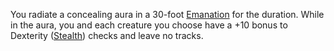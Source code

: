 You radiate a concealing aura in a 30-foot [Emanation](https://www.dndbeyond.com/sources/dnd/free-rules/rules-glossary#EmanationAreaofEffect) for the duration. While in the aura, you and each creature you choose have a +10 bonus to Dexterity ([Stealth](https://www.dndbeyond.com/sources/dnd/free-rules/playing-the-game#Skills)) checks and leave no tracks.